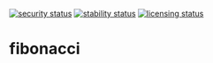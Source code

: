 [![security status](https://meterian.io/badge/pb/b5fee575-d141-46a2-b408-1689b0d948d8/security)](https://meterian.io/projects/?pid=b5fee575-d141-46a2-b408-1689b0d948d8) [![stability status](https://meterian.io/badge/gh/b5fee575-d141-46a2-b408-1689b0d948d8/stability)](https://meterian.io/projects/?pid=b5fee575-d141-46a2-b408-1689b0d948d8) [![licensing status](https://meterian.io/badge/la/b5fee575-d141-46a2-b408-1689b0d948d8/licensing)](https://meterian.io/projects/?pid=b5fee575-d141-46a2-b408-1689b0d948d8)
# fibonacci
